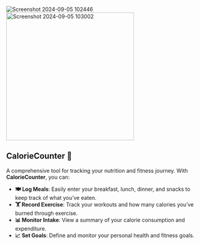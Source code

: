 


![Screenshot 2024-09-05 102446](https://github.com/user-attachments/assets/065435d6-bccc-4cc1-8473-51954090219f)
<img width="340" alt="Screenshot 2024-09-05 103002" src="https://github.com/user-attachments/assets/3e3af885-e9a8-476d-a0dd-19b50c4dc6d7">

## CalorieCounter 🍎

A comprehensive tool for tracking your nutrition and fitness journey. With **CalorieCounter**, you can:

- **🍽️ Log Meals**: Easily enter your breakfast, lunch, dinner, and snacks to keep track of what you’ve eaten.
- **🏋️ Record Exercise**: Track your workouts and how many calories you’ve burned through exercise.
- **📊 Monitor Intake**: View a summary of your calorie consumption and expenditure.
- **📈 Set Goals**: Define and monitor your personal health and fitness goals.
